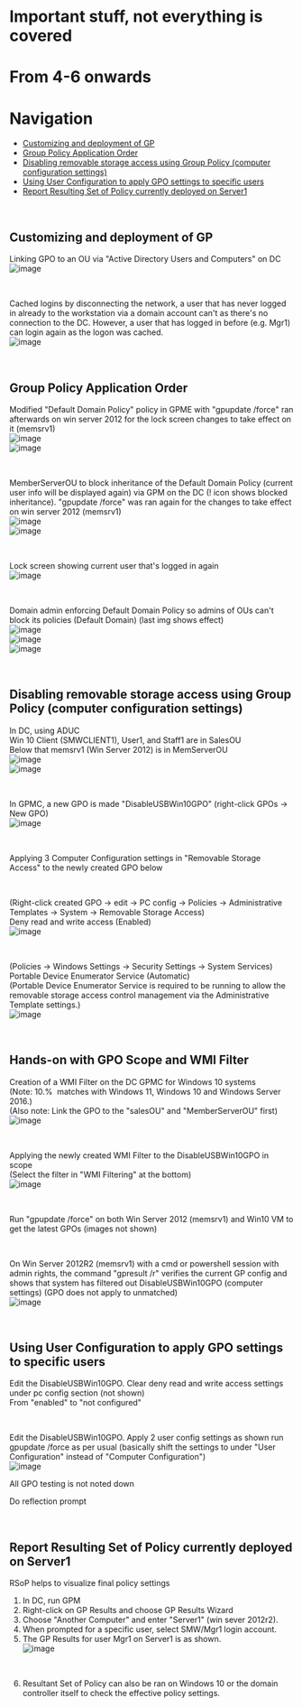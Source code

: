 # Important stuff, not everything is covered

# From 4-6 onwards


# Navigation
* [Customizing and deployment of GP](#customizing-and-deployment-of-gp)
* [Group Policy Application Order](#group-policy-application-order)
* [Disabling removable storage access using Group Policy (computer configuration settings)](#disabling-removable-storage-access-using-group-policy-computer-configuration-settings)
* [Using User Configuration to apply GPO settings to specific users](#using-user-configuration-to-apply-gpo-settings-to-specific-users)
* [Report Resulting Set of Policy currently deployed on Server1](#report-resulting-set-of-policy-currently-deployed-on-server1)

<br>

## Customizing and deployment of GP

Linking GPO to an OU via "Active Directory Users and Computers" on DC  
![image](../images/Pasted%20image%2020230705215234.png)  

<br>

Cached logins by disconnecting the network, a user that has never logged in already to the workstation via a domain account can't as there's no connection to the DC. However, a user that has logged in before (e.g. Mgr1) can login again as the logon was cached.  
![image](../images/Pasted%20image%2020230705215906.png)  

<br>

## Group Policy Application Order

Modified "Default Domain Policy" policy in GPME with "gpupdate /force" ran afterwards on win server 2012 for the lock screen changes to take effect on it (memsrv1)  
![image](../images/Pasted%20image%2020230705220408.png)  
![image](../images/Pasted%20image%2020230705220502.png)

<br>

MemberServerOU to block inheritance of the Default Domain Policy (current user info will be displayed again) via GPM on the DC (! icon shows blocked inheritance). "gpupdate /force" was ran again for the changes to take effect on win server 2012 (memsrv1)  
![image](../images/Pasted%20image%2020230705220735.png)  
![image](../images/Pasted%20image%2020230705220836.png)  

<br>

Lock screen showing current user that's logged in again  
![image](../images/Pasted%20image%2020230705221239.png)  

<br>

Domain admin enforcing Default Domain Policy so admins of OUs can't block its policies (Default Domain) (last img shows effect)  
![image](../images/Pasted%20image%2020230705221442.png)  
![image](../images/Pasted%20image%2020230705221506.png)  
![image](../images/Pasted%20image%2020230705221807.png)  

<br>

## Disabling removable storage access using Group Policy (computer configuration settings)

In DC, using ADUC  
Win 10 Client (SMWCLIENT1), User1, and Staff1 are in SalesOU  
Below that memsrv1 (Win Server 2012) is in MemServerOU  
![image](../images/Pasted%20image%2020230705222314.png)  
![image](../images/Pasted%20image%2020230705222459.png)  

<br>

In GPMC, a new GPO is made "DisableUSBWin10GPO" (right-click GPOs -> New GPO)  
![image](../images/Pasted%20image%2020230705222653.png)  

<br>

Applying 3 Computer Configuration settings in "Removable Storage Access" to the newly created GPO below  

<br>

(Right-click created GPO -> edit -> PC config -> Policies -> Administrative Templates -> System -> Removable Storage Access)  
Deny read and write access (Enabled)  
![image](../images/Pasted%20image%2020230705223042.png)  

<br>

(Policies -> Windows Settings -> Security Settings -> System Services)  
Portable Device Enumerator Service (Automatic)  
(Portable Device Enumerator Service is required to be running to allow the removable storage access control management via the Administrative Template settings.)  
![image](../images/Pasted%20image%2020230705223356.png)  

<br>

## Hands-on with GPO Scope and WMI Filter

Creation of a WMI Filter on the DC GPMC for Windows 10 systems  
(Note: 10.%  matches with Windows 11, Windows 10 and Windows Server 2016.)  
(Also note: Link the GPO to the "salesOU" and "MemberServerOU" first)  
![image](../images/Pasted%20image%2020230705233136.png)  


<br>

Applying the newly created WMI Filter to the DisableUSBWin10GPO in scope  
(Select the filter in "WMI Filtering" at the bottom)  
![image](../images/Pasted%20image%2020230705234327.png)  

<br>

Run "gpupdate /force" on both Win Server 2012 (memsrv1) and Win10 VM to get the latest GPOs (images not shown)  

<br>

On Win Server 2012R2 (memsrv1) with a cmd or powershell session with admin rights, the command "gpresult /r" verifies the current GP config and shows that system has filtered out DisableUSBWin10GPO (computer settings) (GPO does not apply to unmatched)  
![image](../images/Pasted%20image%2020230705234454.png)  

<br>

## Using User Configuration to apply GPO settings to specific users

Edit the DisableUSBWin10GPO. Clear deny read and write access settings under pc config section (not shown)  
From "enabled" to "not configured"  

<br>

Edit the DisableUSBWin10GPO. Apply 2 user config settings as shown run gpupdate /force as per usual (basically shift the settings to under "User Configuration" instead of "Computer Configuration")  
![image](../images/Pasted%20image%2020230705235330.png)  

All GPO testing is not noted down  

Do reflection prompt  

<br>

## Report Resulting Set of Policy currently deployed on Server1

RSoP helps to visualize final policy settings  

1. In DC, run GPM  
2. Right-click on GP Results and choose GP Results Wizard  
3. Choose "Another Computer" and enter "Server1" (win sever 2012r2).  
4. When prompted for a specific user, select SMW/Mgr1 login account.  
5. The GP Results for user Mgr1 on Server1 is as shown.  
![image](../images/Pasted%20image%2020230705235938.png)  

<br>

6. Resultant Set of Policy can also be ran on Windows 10 or the domain controller itself to check the effective policy settings.  
